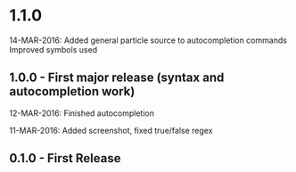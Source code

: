 # 1.1.0
14-MAR-2016: Added general particle source to autocompletion commands
             Improved symbols used

## 1.0.0 - First major release (syntax and autocompletion work)

12-MAR-2016: Finished autocompletion

11-MAR-2016: Added screenshot, fixed true/false regex

## 0.1.0 - First Release

